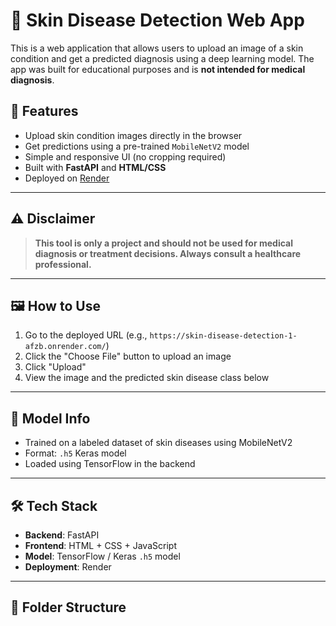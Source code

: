 # 🧪 Skin Disease Detection Web App

This is a web application that allows users to upload an image of a skin condition and get a predicted diagnosis using a deep learning model. The app was built for educational purposes and is **not intended for medical diagnosis**.

## 🚀 Features

- Upload skin condition images directly in the browser
- Get predictions using a pre-trained `MobileNetV2` model
- Simple and responsive UI (no cropping required)
- Built with **FastAPI** and **HTML/CSS**
- Deployed on [Render](https://render.com)

---

## ⚠️ Disclaimer

> **This tool is only a project and should not be used for medical diagnosis or treatment decisions. Always consult a healthcare professional.**

---

## 🖼️ How to Use

1. Go to the deployed URL (e.g., `https://skin-disease-detection-1-afzb.onrender.com/`)
2. Click the "Choose File" button to upload an image
3. Click "Upload"
4. View the image and the predicted skin disease class below

---

## 🧠 Model Info

- Trained on a labeled dataset of skin diseases using MobileNetV2
- Format: `.h5` Keras model
- Loaded using TensorFlow in the backend

---

## 🛠️ Tech Stack

- **Backend**: FastAPI
- **Frontend**: HTML + CSS + JavaScript
- **Model**: TensorFlow / Keras `.h5` model
- **Deployment**: Render

---

## 📂 Folder Structure

